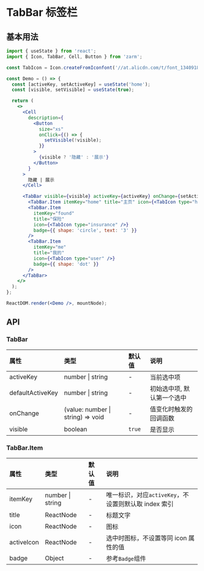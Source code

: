 # TabBar 标签栏

## 基本用法

```jsx
import { useState } from 'react';
import { Icon, TabBar, Cell, Button } from 'zarm';

const TabIcon = Icon.createFromIconfont('//at.alicdn.com/t/font_1340918_lpsswvb7yv.js');

const Demo = () => {
  const [activeKey, setActiveKey] = useState('home');
  const [visible, setVisible] = useState(true);

  return (
    <>
      <Cell
        description={
          <Button
            size="xs"
            onClick={() => {
              setVisible(!visible);
            }}
          >
            {visible ? '隐藏' : '展示'}
          </Button>
        }
      >
        隐藏 | 展示
      </Cell>

      <TabBar visible={visible} activeKey={activeKey} onChange={setActiveKey}>
        <TabBar.Item itemKey="home" title="主页" icon={<TabIcon type="home" />} />
        <TabBar.Item
          itemKey="found"
          title="保险"
          icon={<TabIcon type="insurance" />}
          badge={{ shape: 'circle', text: '3' }}
        />
        <TabBar.Item
          itemKey="me"
          title="我的"
          icon={<TabIcon type="user" />}
          badge={{ shape: 'dot' }}
        />
      </TabBar>
    </>
  );
};

ReactDOM.render(<Demo />, mountNode);
```

## API

### TabBar

| 属性             | 类型                              | 默认值 | 说明                       |
| :--------------- | :-------------------------------- | :----- | :------------------------- |
| activeKey        | number \| string                  | -      | 当前选中项                 |
| defaultActiveKey | number \| string                  | -      | 初始选中项, 默认第一个选中 |
| onChange         | (value: number \| string) => void | -      | 值变化时触发的回调函数     |
| visible          | boolean                           | `true` | 是否显示                   |

### TabBar.Item

| 属性       | 类型             | 默认值 | 说明                                                 |
| :--------- | :--------------- | :----- | :--------------------------------------------------- |
| itemKey    | number \| string | -      | 唯一标识，对应`activeKey`，不设置则默认取 index 索引 |
| title      | ReactNode        | -      | 标题文字                                             |
| icon       | ReactNode        | -      | 图标                                                 |
| activeIcon | ReactNode        | -      | 选中时图标，不设置等同 icon 属性的值                 |
| badge      | Object           | -      | 参考`Badge`组件                                      |
